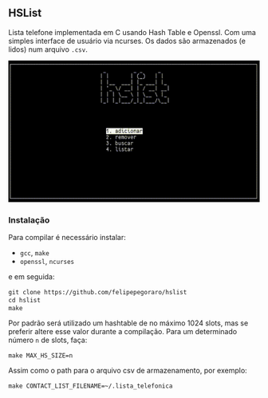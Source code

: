 ## HSList

Lista telefone implementada em C usando Hash Table e Openssl.
Com uma simples interface de usuário via ncurses. Os dados são
armazenados (e lidos) num arquivo `.csv`.

![showcase](./showcase.gif)

### Instalação
Para compilar é necessário instalar:

- `gcc`, `make`
- `openssl`, `ncurses`

e em seguida:

```shell
git clone https://github.com/felipepegoraro/hslist
cd hslist
make
```

Por padrão será utilizado um hashtable de no máximo 1024 slots, mas se preferir 
altere esse valor durante a compilação. Para um determinado número `n` de slots, faça:

```shell
make MAX_HS_SIZE=n
```

Assim como o path para o arquivo csv de armazenamento, por exemplo:

```shell
make CONTACT_LIST_FILENAME=~/.lista_telefonica
```
